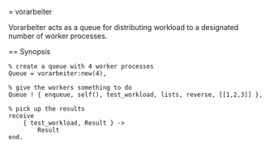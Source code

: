 = vorarbeiter

Vorarbeiter acts as a queue for distributing workload to a designated number of worker processes.

== Synopsis

	% create a queue with 4 worker processes
	Queue = vorarbeiter:new(4),
	
	% give the workers something to do
	Queue ! { enqueue, self(), test_workload, lists, reverse, [[1,2,3]] },
	
	% pick up the results
	receive
		{ test_workload, Result } ->
			Result
	end.


